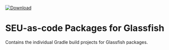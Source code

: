 [ ![Download](https://api.bintray.com/packages/seu-as-code/maven/glassfish4/images/download.svg) ](https://bintray.com/seu-as-code/maven/glassfish4/_latestVersion)

# SEU-as-code Packages for Glassfish

Contains the individual Gradle build projects for Glassfish packages.
